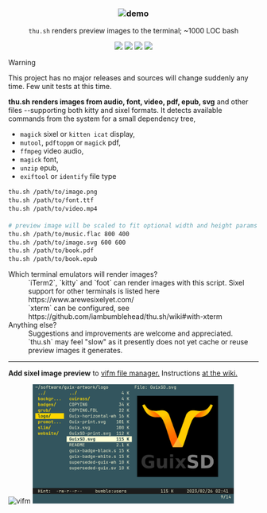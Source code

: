 <h3 align="center"><img src="./test/render-for.demo.gif" alt="demo" height="400px"></h3>
<p align="center"><code>thu.sh</code> renders preview images to the terminal; ~1000 LOC bash</p>
<p align="center">
<a href="./thu.sh"><img src="https://img.badgesize.io/iambumblehead/thu.sh/main/thu.sh.svg?compression=gzip"></a>
<a href="https://github.com/iambumblehead/thu.sh/workflows"><img src="https://github.com/iambumblehead/thu.sh/workflows/test/badge.svg"></a>
<a href="./LICENSE.md"><img src="https://img.shields.io/badge/license-GPLv3-blue.svg"></a>
<a href="https://github.com/iambumblehead/thu.sh/releases"><img src="https://img.shields.io/github/release/iambumblehead/thu.sh.svg"></a>
</p>

> [!WARNING]
> This project has no major releases and sources will change suddenly any time. Few unit tests at this time.

**thu.sh renders images from audio, font, video, pdf, epub, svg** and other files --supporting both kitty and sixel formats. It detects available commands from the system for a small dependency tree,
 * `magick` sixel or `kitten icat` display,
 * `mutool`, `pdftoppm` or `magick` pdf,
 * `ffmpeg` video audio,
 * `magick` font,
 * `unzip` epub,
 * `exiftool` or `identify` file type


```bash
thu.sh /path/to/image.png
thu.sh /path/to/font.ttf
thu.sh /path/to/video.mp4

# preview image will be scaled to fit optional width and height params
thu.sh /path/to/music.flac 800 400
thu.sh /path/to/image.svg 600 600
thu.sh /path/to/book.pdf
thu.sh /path/to/book.epub
```

<dl>
  <dt>Which terminal emulators will render images?</dt>
  <dd>`iTerm2`, `kitty` and `foot` can render images with this script. Sixel support for other terminals is listed here https://www.arewesixelyet.com/</dd>
  <dd>`xterm` can be configured, see https://github.com/iambumblehead/thu.sh/wiki#with-xterm</dd>
  <dt>Anything else?</dt>
  <dd>Suggestions and improvements are welcome and appreciated. `thu.sh` may feel "slow" as it presently does not yet cache or reuse preview images it generates.</dd>
</dl>


----------------------------------------------

**Add sixel image preview** to [vifm file manager.][10] Instructions [at the wiki.][11]

<div align="left">
<img src="./test/render-for-vifm.gif" alt="vifm" height="240px"> <img src="./test/render-for-miller.png" alt="vifm" height="240px">
</div>


[10]: https://github.com/vifm/vifm
[11]: https://github.com/iambumblehead/thu.sh/wiki
